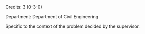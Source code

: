 Credits: 3 (0-3-0)

Department: Department of Civil Engineering

Specific to the context of the problem decided by the supervisor.
